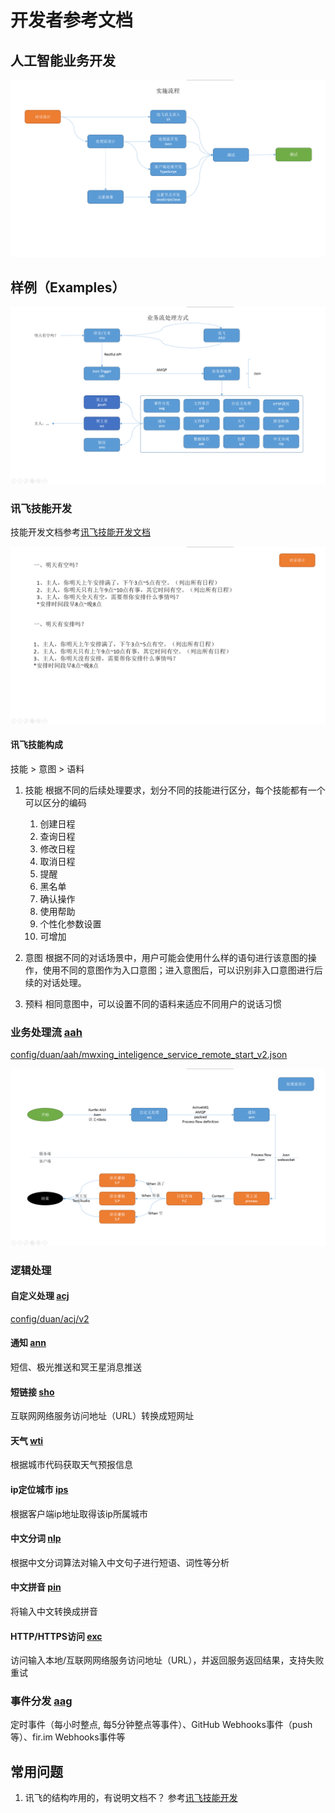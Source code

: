 # 开发者参考文档

## 人工智能业务开发
![开发流程](images/dev-workflow.png)

## 样例（Examples）
![业务流处理流程](images/dev-processflow.png)

### 讯飞技能开发
技能开发文档参考[讯飞技能开发文档][2]

![场景交互设计](images/dev-interaction-scene.png)

#### 讯飞技能构成
技能 > 意图 > 语料

1. 技能
    根据不同的后续处理要求，划分不同的技能进行区分，每个技能都有一个可以区分的编码

    1. 创建日程
    2. 查询日程
    3. 修改日程
    4. 取消日程
    5. 提醒
    6. 黑名单
    7. 确认操作
    8. 使用帮助
    9. 个性化参数设置
    10. 可增加
2. 意图
    根据不同的对话场景中，用户可能会使用什么样的语句进行该意图的操作，使用不同的意图作为入口意图；进入意图后，可以识别非入口意图进行后续的对话处理。
3. 预料
    相同意图中，可以设置不同的语料来适应不同用户的说话习惯

### 业务处理流 [aah][5]
[config/duan/aah/mwxing_inteligence_service_remote_start_v2.json][4]

![业务流处理设计](images/dev-processflow-design.png)

### 逻辑处理

#### 自定义处理 [acj][1]
[config/duan/acj/v2][3]

#### 通知 [ann][7]
短信、极光推送和冥王星消息推送

#### 短链接 [sho][8]
互联网网络服务访问地址（URL）转换成短网址

#### 天气 [wti][9]
根据城市代码获取天气预报信息

#### ip定位城市 [ips][10]
根据客户端ip地址取得该ip所属城市

#### 中文分词 [nlp][11]
根据中文分词算法对输入中文句子进行短语、词性等分析

#### 中文拼音 [pin][13]
将输入中文转换成拼音

#### HTTP/HTTPS访问 [exc][12]
访问输入本地/互联网网络服务访问地址（URL），并返回服务返回结果，支持失败重试

### 事件分发 [aag][6]
定时事件（每小时整点, 每5分钟整点等事件）、GitHub Webhooks事件（push等）、fir.im Webhooks事件等

## 常用问题
1. 讯飞的结构咋用的，有说明文档不？
   参考[讯飞技能开发](#讯飞技能开发)

[1]: https://github.com/xiaoji-duan/duan-executor-dataprocessor "acj"
[2]: https://doc.iflyos.cn/studio/ "讯飞技能开发文档"
[3]: https://github.com/XJ-GTD/GTD2/tree/cassiscornuta/config/duan/acj/v2 "自定义逻辑处理样例"
[4]: https://github.com/XJ-GTD/GTD2/blob/cassiscornuta/config/duan/aah/mwxing_inteligence_service_remote_start_v2.json "通用语音业务处理流样例"
[5]: https://github.com/xiaoji-duan/duan-jobflows "aah"
[6]: https://github.com/xiaoji-duan/duan-eventdispacher "aag"
[7]: https://github.com/xiaoji-duan/duan-executor-announce "ann"
[8]: https://github.com/xiaoji-duan/duan-executor-shorturl "sho"
[9]: https://github.com/xiaoji-duan/duan-executor-weather "wti"
[10]: https://github.com/xiaoji-duan/duan-executor-ip2location "ips"
[11]: https://github.com/xiaoji-duan/duan-executor-nlp "nlp"
[12]: https://github.com/xiaoji-duan/duan-executor-http "exc"
[13]: https://github.com/xiaoji-duan/duan-executor-pinyin "pin"
